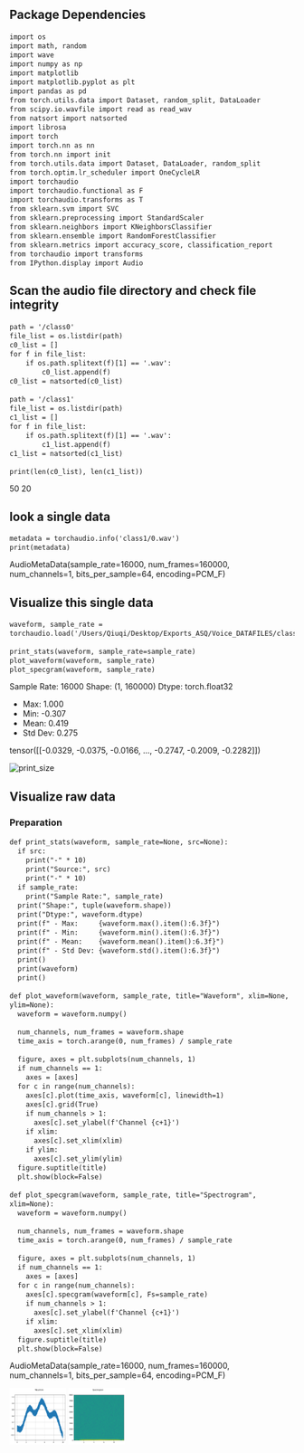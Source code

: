 ## Package Dependencies
```
import os
import math, random
import wave
import numpy as np
import matplotlib
import matplotlib.pyplot as plt
import pandas as pd
from torch.utils.data import Dataset, random_split, DataLoader
from scipy.io.wavfile import read as read_wav
from natsort import natsorted
import librosa
import torch
import torch.nn as nn
from torch.nn import init
from torch.utils.data import Dataset, DataLoader, random_split
from torch.optim.lr_scheduler import OneCycleLR
import torchaudio
import torchaudio.functional as F
import torchaudio.transforms as T
from sklearn.svm import SVC
from sklearn.preprocessing import StandardScaler
from sklearn.neighbors import KNeighborsClassifier
from sklearn.ensemble import RandomForestClassifier
from sklearn.metrics import accuracy_score, classification_report
from torchaudio import transforms
from IPython.display import Audio
```
## Scan the audio file directory and check file integrity
```
path = '/class0'
file_list = os.listdir(path)
c0_list = []
for f in file_list:
    if os.path.splitext(f)[1] == '.wav':
        c0_list.append(f)
c0_list = natsorted(c0_list)

path = '/class1'
file_list = os.listdir(path)
c1_list = []
for f in file_list:
    if os.path.splitext(f)[1] == '.wav':
        c1_list.append(f)
c1_list = natsorted(c1_list)

print(len(c0_list), len(c1_list))
```
50 20
## look a single data
```
metadata = torchaudio.info('class1/0.wav')
print(metadata)
```
AudioMetaData(sample_rate=16000, num_frames=160000, num_channels=1, bits_per_sample=64, encoding=PCM_F)
## Visualize this single data
```
waveform, sample_rate = torchaudio.load('/Users/Qiuqi/Desktop/Exports_ASQ/Voice_DATAFILES/class0/0.wav')

print_stats(waveform, sample_rate=sample_rate)
plot_waveform(waveform, sample_rate)
plot_specgram(waveform, sample_rate)
```
Sample Rate: 16000
Shape: (1, 160000)
Dtype: torch.float32
 - Max:      1.000
 - Min:     -0.307
 - Mean:     0.419
 - Std Dev:  0.275

tensor([[-0.0329, -0.0375, -0.0166,  ..., -0.2747, -0.2009, -0.2282]])

<img src="" alt="print_size" style="height: 100px; width:100px;"/>

## Visualize raw data
### Preparation
```
def print_stats(waveform, sample_rate=None, src=None):
  if src:
    print("-" * 10)
    print("Source:", src)
    print("-" * 10)
  if sample_rate:
    print("Sample Rate:", sample_rate)
  print("Shape:", tuple(waveform.shape))
  print("Dtype:", waveform.dtype)
  print(f" - Max:     {waveform.max().item():6.3f}")
  print(f" - Min:     {waveform.min().item():6.3f}")
  print(f" - Mean:    {waveform.mean().item():6.3f}")
  print(f" - Std Dev: {waveform.std().item():6.3f}")
  print()
  print(waveform)
  print()

def plot_waveform(waveform, sample_rate, title="Waveform", xlim=None, ylim=None):
  waveform = waveform.numpy()

  num_channels, num_frames = waveform.shape
  time_axis = torch.arange(0, num_frames) / sample_rate

  figure, axes = plt.subplots(num_channels, 1)
  if num_channels == 1:
    axes = [axes]
  for c in range(num_channels):
    axes[c].plot(time_axis, waveform[c], linewidth=1)
    axes[c].grid(True)
    if num_channels > 1:
      axes[c].set_ylabel(f'Channel {c+1}')
    if xlim:
      axes[c].set_xlim(xlim)
    if ylim:
      axes[c].set_ylim(ylim)
  figure.suptitle(title)
  plt.show(block=False)
    
def plot_specgram(waveform, sample_rate, title="Spectrogram", xlim=None):
  waveform = waveform.numpy()

  num_channels, num_frames = waveform.shape
  time_axis = torch.arange(0, num_frames) / sample_rate

  figure, axes = plt.subplots(num_channels, 1)
  if num_channels == 1:
    axes = [axes]
  for c in range(num_channels):
    axes[c].specgram(waveform[c], Fs=sample_rate)
    if num_channels > 1:
      axes[c].set_ylabel(f'Channel {c+1}')
    if xlim:
      axes[c].set_xlim(xlim)
  figure.suptitle(title)
  plt.show(block=False)
```
AudioMetaData(sample_rate=16000, num_frames=160000, num_channels=1, bits_per_sample=64, encoding=PCM_F)


<img src="pics/1.png" alt="single_wave" style="height: 100px; width:100px;"/>
<img src="pics/2.png" alt="single_wave" style="height: 100px; width:100px;"/>
